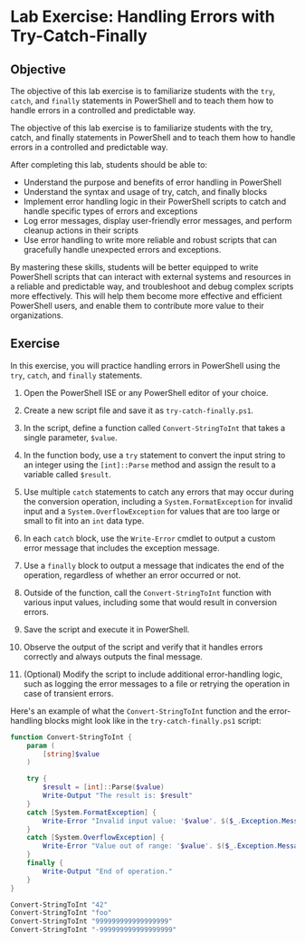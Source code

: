 # Lab Exercise: Handling Errors with Try-Catch-Finally

## Objective
The objective of this lab exercise is to familiarize students with the `try`, `catch`, and `finally` statements in PowerShell and to teach them how to handle errors in a controlled and predictable way.

The objective of this lab exercise is to familiarize students with the try, catch, and finally statements in PowerShell and to teach them how to handle errors in a controlled and predictable way.

After completing this lab, students should be able to:

- Understand the purpose and benefits of error handling in PowerShell
- Understand the syntax and usage of try, catch, and finally blocks
- Implement error handling logic in their PowerShell scripts to catch and handle specific types of errors and exceptions
- Log error messages, display user-friendly error messages, and perform cleanup actions in their scripts
- Use error handling to write more reliable and robust scripts that can gracefully handle unexpected errors and exceptions.

By mastering these skills, students will be better equipped to write PowerShell scripts that can interact with external systems and resources in a reliable and predictable way, and troubleshoot and debug complex scripts more effectively. This will help them become more effective and efficient PowerShell users, and enable them to contribute more value to their organizations.

## Exercise
In this exercise, you will practice handling errors in PowerShell using the `try`, `catch`, and `finally` statements.

1. Open the PowerShell ISE or any PowerShell editor of your choice.

2. Create a new script file and save it as `try-catch-finally.ps1`.

3. In the script, define a function called `Convert-StringToInt` that takes a single parameter, `$value`.

4. In the function body, use a `try` statement to convert the input string to an integer using the `[int]::Parse` method and assign the result to a variable called `$result`.

5. Use multiple `catch` statements to catch any errors that may occur during the conversion operation, including a `System.FormatException` for invalid input and a `System.OverflowException` for values that are too large or small to fit into an `int` data type.

6. In each `catch` block, use the `Write-Error` cmdlet to output a custom error message that includes the exception message.

7. Use a `finally` block to output a message that indicates the end of the operation, regardless of whether an error occurred or not.

8. Outside of the function, call the `Convert-StringToInt` function with various input values, including some that would result in conversion errors.

9. Save the script and execute it in PowerShell.

10. Observe the output of the script and verify that it handles errors correctly and always outputs the final message.

11. (Optional) Modify the script to include additional error-handling logic, such as logging the error messages to a file or retrying the operation in case of transient errors.

Here's an example of what the `Convert-StringToInt` function and the error-handling blocks might look like in the `try-catch-finally.ps1` script:

```powershell
function Convert-StringToInt {
    param (
        [string]$value
    )

    try {
        $result = [int]::Parse($value)
        Write-Output "The result is: $result"
    }
    catch [System.FormatException] {
        Write-Error "Invalid input value: '$value'. $($_.Exception.Message)"
    }
    catch [System.OverflowException] {
        Write-Error "Value out of range: '$value'. $($_.Exception.Message)"
    }
    finally {
        Write-Output "End of operation."
    }
}

Convert-StringToInt "42"
Convert-StringToInt "foo"
Convert-StringToInt "999999999999999999"
Convert-StringToInt "-999999999999999999"
```